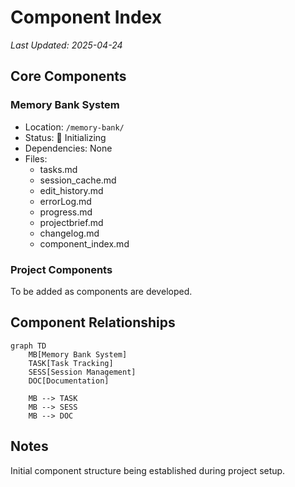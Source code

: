 # Component Index
*Last Updated: 2025-04-24*

## Core Components

### Memory Bank System
- Location: `/memory-bank/`
- Status: 🔄 Initializing
- Dependencies: None
- Files:
  - tasks.md
  - session_cache.md
  - edit_history.md
  - errorLog.md
  - progress.md
  - projectbrief.md
  - changelog.md
  - component_index.md

### Project Components
To be added as components are developed.

## Component Relationships
```mermaid
graph TD
    MB[Memory Bank System]
    TASK[Task Tracking]
    SESS[Session Management]
    DOC[Documentation]
    
    MB --> TASK
    MB --> SESS
    MB --> DOC
```

## Notes
Initial component structure being established during project setup.